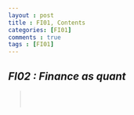 ```yaml
---
layout : post
title : FI01, Contents
categories: [FI01]
comments : true
tags : [FI01]
---
```


## _FI02 : Finance as quant_

> <a href='https://userdyk-github.github.io/fi02/FI02-.html'></a><br>
> <a href='https://userdyk-github.github.io/fi02/FI02-.html'></a><br>

